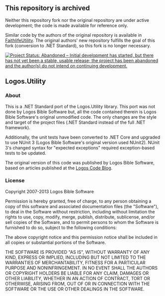 ## This repository is archived

Neither this repository fork nor the original repository are under active development; the code is made available for reference only. 

Similar code by the authors of the original repository is available in [FaithlifeUtility](https://github.com/Faithlife/FaithlifeUtility). The original authors' new repository fulfills the goal of this fork (conversion to .NET Standard), so this fork is no longer necessary.

[![Project Status: Abandoned – Initial development has started, but there has not yet been a stable, usable release; the project has been abandoned and the author(s) do not intend on continuing development.](https://www.repostatus.org/badges/latest/abandoned.svg)](https://www.repostatus.org/#abandoned)

## Logos.Utility

### About
This is a .NET Standard port of the Logos.Utility library. This port was not done by Logos Bible Software but, all the code contained therein is Logos Bible Software's original unmodified code. The only changes are the style and target of the project files (.NET Standard instead of the full .NET framework).

Additionally, the unit tests have been converted to .NET Core and upgraded to use NUnit 3 (Logos Bible Software's original version used NUnit2). NUnit 3's changed syntax for "expected exceptions" required exception-based tests to be updated.

The original version of this code was published by Logos Bible Software, based on articles published
at the [Logos Code Blog](http://code.logos.com/blog/).

### License

Copyright 2007-2013 Logos Bible Software

Permission is hereby granted, free of charge, to any person obtaining a copy of
this software and associated documentation files (the "Software"), to deal in
the Software without restriction, including without limitation the rights to
use, copy, modify, merge, publish, distribute, sublicense, and/or sell copies
of the Software, and to permit persons to whom the Software is furnished to do
so, subject to the following conditions:

The above copyright notice and this permission notice shall be included in all
copies or substantial portions of the Software.

THE SOFTWARE IS PROVIDED "AS IS", WITHOUT WARRANTY OF ANY KIND, EXPRESS OR
IMPLIED, INCLUDING BUT NOT LIMITED TO THE WARRANTIES OF MERCHANTABILITY,
FITNESS FOR A PARTICULAR PURPOSE AND NONINFRINGEMENT. IN NO EVENT SHALL THE
AUTHORS OR COPYRIGHT HOLDERS BE LIABLE FOR ANY CLAIM, DAMAGES OR OTHER
LIABILITY, WHETHER IN AN ACTION OF CONTRACT, TORT OR OTHERWISE, ARISING FROM,
OUT OF OR IN CONNECTION WITH THE SOFTWARE OR THE USE OR OTHER DEALINGS IN THE
SOFTWARE.

